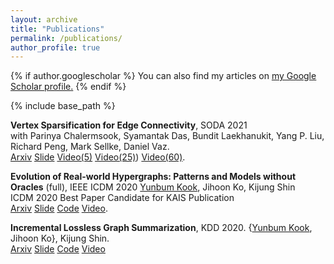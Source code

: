 ```yaml
---
layout: archive
title: "Publications"
permalink: /publications/
author_profile: true
---
```


{% if author.googlescholar %}
  You can also find my articles on <u><a href="{{author.googlescholar}}">my Google Scholar profile</a>.</u>
{% endif %}

{% include base_path %}

**Vertex Sparsification for Edge Connectivity**, SODA 2021  
with Parinya Chalermsook, Syamantak Das, Bundit Laekhanukit, Yang P. Liu, Richard Peng, Mark Sellke, Daniel Vaz.   
[Arxiv](https://arxiv.org/abs/2007.07862)		[Slide](https://drive.google.com/file/d/1gR8Enj9E2N91olqCrSBC9UqVQaIxEElA/view?usp=sharing)		[Video(5)](https://youtu.be/tjZPp8Ijyko)		[Video(25)](https://youtu.be/8mF-0tU1LmI))		[Video(60)](https://www.youtube.com/watch?v=gLo7uZocI9o). 

**Evolution of Real-world Hypergraphs: Patterns and Models without Oracles** (full), IEEE ICDM 2020 
<ins>Yunbum Kook</ins>, Jihoon Ko, Kijung Shin  
ICDM 2020 Best Paper Candidate for KAIS Publication  
[Arxiv](https://arxiv.org/pdf/2008.12729.pdf)		[Slide](http://dmlab.kaist.ac.kr/~kijungs/evolutionICDM2020.pdf)		[Code](https://github.com/yunbum-kook/icdm20-hyperff)		[Video](https://www.youtube.com/watch?v=lCBlOAK0nlw&t=653s). 

**Incremental Lossless Graph Summarization**, KDD 2020. 
{<ins>Yunbum Kook</ins>, Jihoon Ko}, Kijung Shin.  
[Arxiv](https://arxiv.org/pdf/2006.09935.pdf)		[Slide](https://www.slideshare.net/ssuserd6bbc0/incremental-lossless-graph-summarization-kdd-2020)		[Code](http://dmlab.kaist.ac.kr/mosso/)		[Video](https://www.youtube.com/watch?v=FHVx642GoaI&feature=youtu.be)


<!--
{% for post in site.publications reversed %}
  {% include archive-single.html %}
{% endfor %}
-->
